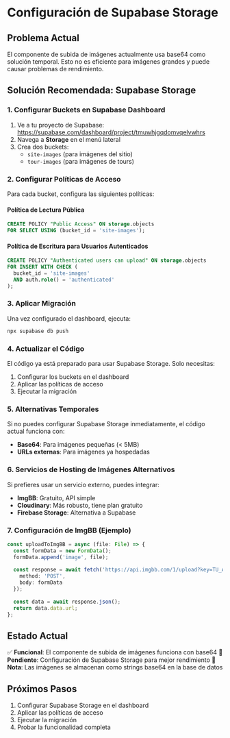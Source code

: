 # Configuración de Supabase Storage

## Problema Actual
El componente de subida de imágenes actualmente usa base64 como solución temporal. Esto no es eficiente para imágenes grandes y puede causar problemas de rendimiento.

## Solución Recomendada: Supabase Storage

### 1. Configurar Buckets en Supabase Dashboard

1. Ve a tu proyecto de Supabase: https://supabase.com/dashboard/project/tmuwhjgqdomvqelvwhrs
2. Navega a **Storage** en el menú lateral
3. Crea dos buckets:
   - `site-images` (para imágenes del sitio)
   - `tour-images` (para imágenes de tours)

### 2. Configurar Políticas de Acceso

Para cada bucket, configura las siguientes políticas:

#### Política de Lectura Pública
```sql
CREATE POLICY "Public Access" ON storage.objects
FOR SELECT USING (bucket_id = 'site-images');
```

#### Política de Escritura para Usuarios Autenticados
```sql
CREATE POLICY "Authenticated users can upload" ON storage.objects
FOR INSERT WITH CHECK (
  bucket_id = 'site-images' 
  AND auth.role() = 'authenticated'
);
```

### 3. Aplicar Migración

Una vez configurado el dashboard, ejecuta:

```bash
npx supabase db push
```

### 4. Actualizar el Código

El código ya está preparado para usar Supabase Storage. Solo necesitas:

1. Configurar los buckets en el dashboard
2. Aplicar las políticas de acceso
3. Ejecutar la migración

### 5. Alternativas Temporales

Si no puedes configurar Supabase Storage inmediatamente, el código actual funciona con:

- **Base64**: Para imágenes pequeñas (< 5MB)
- **URLs externas**: Para imágenes ya hospedadas

### 6. Servicios de Hosting de Imágenes Alternativos

Si prefieres usar un servicio externo, puedes integrar:

- **ImgBB**: Gratuito, API simple
- **Cloudinary**: Más robusto, tiene plan gratuito
- **Firebase Storage**: Alternativa a Supabase

### 7. Configuración de ImgBB (Ejemplo)

```typescript
const uploadToImgBB = async (file: File) => {
  const formData = new FormData();
  formData.append('image', file);
  
  const response = await fetch('https://api.imgbb.com/1/upload?key=TU_API_KEY', {
    method: 'POST',
    body: formData
  });
  
  const data = await response.json();
  return data.data.url;
};
```

## Estado Actual

✅ **Funcional**: El componente de subida de imágenes funciona con base64
🔄 **Pendiente**: Configuración de Supabase Storage para mejor rendimiento
📝 **Nota**: Las imágenes se almacenan como strings base64 en la base de datos

## Próximos Pasos

1. Configurar Supabase Storage en el dashboard
2. Aplicar las políticas de acceso
3. Ejecutar la migración
4. Probar la funcionalidad completa 